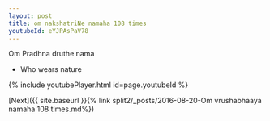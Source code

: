 ```yaml
---
layout: post
title: om nakshatriNe namaha 108 times
youtubeId: eYJPAsPaV78
---
```

 
 
Om Pradhna druthe nama 
 
 -  Who wears nature 
 
  
 
  
 
 
 
 
 
 


{% include youtubePlayer.html id=page.youtubeId %}
 
[Next]({{ site.baseurl }}{% link  split2/_posts/2016-08-20-Om vrushabhaaya namaha 108 times.md%})
 

